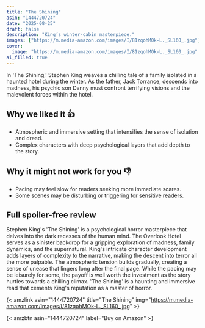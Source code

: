 ```yaml
---
title: "The Shining"
asin: "1444720724"
date: "2025-08-25"
draft: false
description: "King’s winter-cabin masterpiece."
images: ["https://m.media-amazon.com/images/I/81zqohMOk-L._SL160_.jpg"]
cover:
  image: "https://m.media-amazon.com/images/I/81zqohMOk-L._SL160_.jpg"
ai_filled: true
---
```


In 'The Shining,' Stephen King weaves a chilling tale of a family isolated in a
haunted hotel during the winter. As the father, Jack Torrance, descends into
madness, his psychic son Danny must confront terrifying visions and the
malevolent forces within the hotel.

## Why we liked it 👍
- Atmospheric and immersive setting that intensifies the sense of isolation and dread.
- Complex characters with deep psychological layers that add depth to the story.

## Why it might not work for you 👎
- Pacing may feel slow for readers seeking more immediate scares.
- Some scenes may be disturbing or triggering for sensitive readers.

## Full spoiler-free review
Stephen King's 'The Shining' is a psychological horror masterpiece that delves
into the dark recesses of the human mind. The Overlook Hotel serves as a
sinister backdrop for a gripping exploration of madness, family dynamics, and
the supernatural. King's intricate character development adds layers of
complexity to the narrative, making the descent into terror all the more
palpable. The atmospheric tension builds gradually, creating a sense of unease
that lingers long after the final page. While the pacing may be leisurely for
some, the payoff is well worth the investment as the story hurtles towards a
chilling climax. 'The Shining' is a haunting and immersive read that cements
King's reputation as a master of horror.

{< amzlink asin="1444720724" title="The Shining" img="https://m.media-amazon.com/images/I/81zqohMOk-L._SL160_.jpg" >}

{< amzbtn asin="1444720724" label="Buy on Amazon" >}
